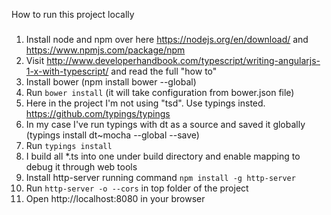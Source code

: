 How to run this project locally
###

1. Install node and npm over here https://nodejs.org/en/download/ and https://www.npmjs.com/package/npm
1. Visit http://www.developerhandbook.com/typescript/writing-angularjs-1-x-with-typescript/ and read the full "how to"
1. Install bower (npm install bower --global)
1. Run `bower install` (it will take configuration from bower.json file)
1. Here in the project I'm not using "tsd". Use typings insted. https://github.com/typings/typings 
1. In my case I've run typings with dt as a source and saved it globally (typings install dt~mocha --global --save)
1. Run `typings install`
1. I build all *.ts into one under build directory and enable mapping to debug it through web tools
1. Install http-server running command `npm install -g http-server`
1. Run `http-server -o --cors` in top folder of the project
1. Open http://localhost:8080 in your browser